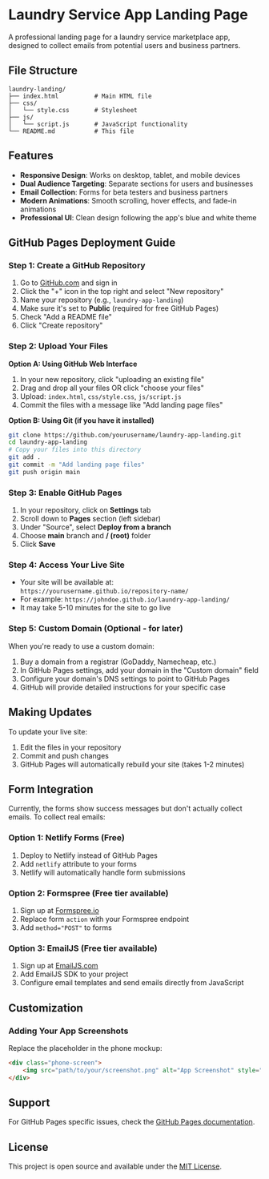 # Laundry Service App Landing Page

A professional landing page for a laundry service marketplace app, designed to collect emails from potential users and business partners.

## File Structure

```
laundry-landing/
├── index.html          # Main HTML file
├── css/
│   └── style.css       # Stylesheet
├── js/
│   └── script.js       # JavaScript functionality
└── README.md           # This file
```

## Features

- **Responsive Design**: Works on desktop, tablet, and mobile devices
- **Dual Audience Targeting**: Separate sections for users and businesses
- **Email Collection**: Forms for beta testers and business partners
- **Modern Animations**: Smooth scrolling, hover effects, and fade-in animations
- **Professional UI**: Clean design following the app's blue and white theme

## GitHub Pages Deployment Guide

### Step 1: Create a GitHub Repository

1. Go to [GitHub.com](https://github.com) and sign in
2. Click the "+" icon in the top right and select "New repository"
3. Name your repository (e.g., `laundry-app-landing`)
4. Make sure it's set to **Public** (required for free GitHub Pages)
5. Check "Add a README file"
6. Click "Create repository"

### Step 2: Upload Your Files

**Option A: Using GitHub Web Interface**
1. In your new repository, click "uploading an existing file"
2. Drag and drop all your files OR click "choose your files"
3. Upload: `index.html`, `css/style.css`, `js/script.js`
4. Commit the files with a message like "Add landing page files"

**Option B: Using Git (if you have it installed)**
```bash
git clone https://github.com/yourusername/laundry-app-landing.git
cd laundry-app-landing
# Copy your files into this directory
git add .
git commit -m "Add landing page files"
git push origin main
```

### Step 3: Enable GitHub Pages

1. In your repository, click on **Settings** tab
2. Scroll down to **Pages** section (left sidebar)
3. Under "Source", select **Deploy from a branch**
4. Choose **main** branch and **/ (root)** folder
5. Click **Save**

### Step 4: Access Your Live Site

- Your site will be available at: `https://yourusername.github.io/repository-name/`
- For example: `https://johndoe.github.io/laundry-app-landing/`
- It may take 5-10 minutes for the site to go live

### Step 5: Custom Domain (Optional - for later)

When you're ready to use a custom domain:
1. Buy a domain from a registrar (GoDaddy, Namecheap, etc.)
2. In GitHub Pages settings, add your domain in the "Custom domain" field
3. Configure your domain's DNS settings to point to GitHub Pages
4. GitHub will provide detailed instructions for your specific case

## Making Updates

To update your live site:
1. Edit the files in your repository
2. Commit and push changes
3. GitHub Pages will automatically rebuild your site (takes 1-2 minutes)

## Form Integration

Currently, the forms show success messages but don't actually collect emails. To collect real emails:

### Option 1: Netlify Forms (Free)
1. Deploy to Netlify instead of GitHub Pages
2. Add `netlify` attribute to your forms
3. Netlify will automatically handle form submissions

### Option 2: Formspree (Free tier available)
1. Sign up at [Formspree.io](https://formspree.io)
2. Replace form `action` with your Formspree endpoint
3. Add `method="POST"` to forms

### Option 3: EmailJS (Free tier available)
1. Sign up at [EmailJS.com](https://www.emailjs.com)
2. Add EmailJS SDK to your project
3. Configure email templates and send emails directly from JavaScript

## Customization

### Adding Your App Screenshots
Replace the placeholder in the phone mockup:
```html
<div class="phone-screen">
    <img src="path/to/your/screenshot.png" alt="App Screenshot" style="width: 100%; height: 100%; object-fit: cover; border-radius: 20px;">
</div>
```


## Support

For GitHub Pages specific issues, check the [GitHub Pages documentation](https://docs.github.com/en/pages).

## License

This project is open source and available under the [MIT License](LICENSE).